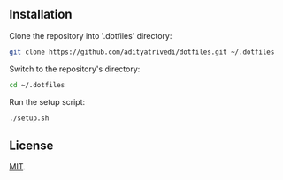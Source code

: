 ## Installation

Clone the repository into '.dotfiles' directory:
```sh
git clone https://github.com/adityatrivedi/dotfiles.git ~/.dotfiles
```
Switch to the repository's directory:
```sh
cd ~/.dotfiles
```
Run the setup script:
```sh
./setup.sh
```

## License

[MIT](./LICENSE).
